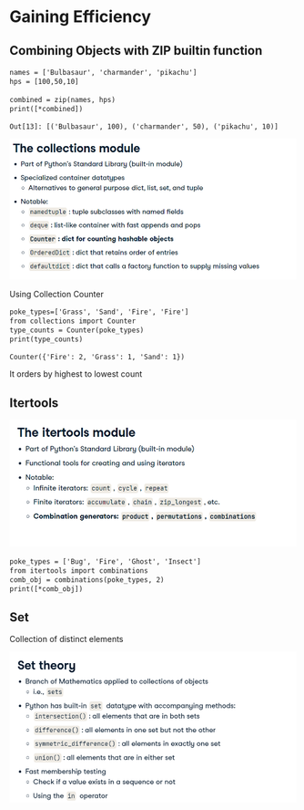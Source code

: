 # Gaining Efficiency

## Combining Objects with ZIP builtin function


```
names = ['Bulbasaur', 'charmander', 'pikachu']
hps = [100,50,10]

combined = zip(names, hps)
print([*combined])
```
`Out[13]: [('Bulbasaur', 100), ('charmander', 50), ('pikachu', 10)]`


![](collection.png)

Using Collection Counter

```
poke_types=['Grass', 'Sand', 'Fire', 'Fire']
from collections import Counter
type_counts = Counter(poke_types)
print(type_counts)
```
`Counter({'Fire': 2, 'Grass': 1, 'Sand': 1})`

It orders by highest to lowest count

## Itertools

![](itertools.png)

```
poke_types = ['Bug', 'Fire', 'Ghost', 'Insect']
from itertools import combinations
comb_obj = combinations(poke_types, 2)
print([*comb_obj])

```

## Set
Collection of distinct elements

![](set.png)
